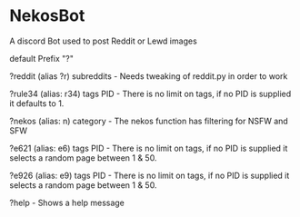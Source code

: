 # NekosBot
 A discord Bot used to post Reddit or Lewd images

default Prefix "?"

?reddit (alias ?r) subreddits - Needs tweaking of reddit.py in order to work

?rule34 (alias: r34) tags PID - There is no limit on tags, if no PID is supplied it defaults to 1.

?nekos (alias: n) category - The nekos function has filtering for NSFW and SFW

?e621 (alias: e6) tags PID - There is no limit on tags, if no PID is supplied it selects a random page between 1 & 50.

?e926 (alias: e9) tags PID - There is no limit on tags, if no PID is supplied it selects a random page between 1 & 50.

?help - Shows a help message
